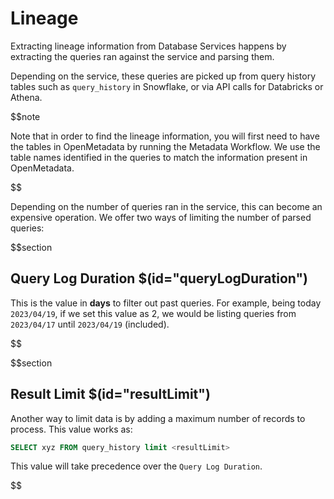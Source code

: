# Lineage

Extracting lineage information from Database Services happens by extracting the queries ran against the service
and parsing them.

Depending on the service, these queries are picked up from query history tables such as `query_history` in Snowflake,
or via API calls for Databricks or Athena.

$$note

Note that in order to find the lineage information, you will first need to have the tables in OpenMetadata by running
the Metadata Workflow. We use the table names identified in the queries to match the information present in OpenMetadata.

$$

Depending on the number of queries ran in the service, this can become an expensive operation. We offer two ways of
limiting the number of parsed queries:

$$section

## Query Log Duration $(id="queryLogDuration")

This is the value in **days** to filter out past queries. For example, being today `2023/04/19`, if we set this value
as 2, we would be listing queries from `2023/04/17` until `2023/04/19` (included).

$$

$$section

## Result Limit $(id="resultLimit")

Another way to limit data is by adding a maximum number of records to process. This value works as:

```sql
SELECT xyz FROM query_history limit <resultLimit>
```

This value will take precedence over the `Query Log Duration`.

$$